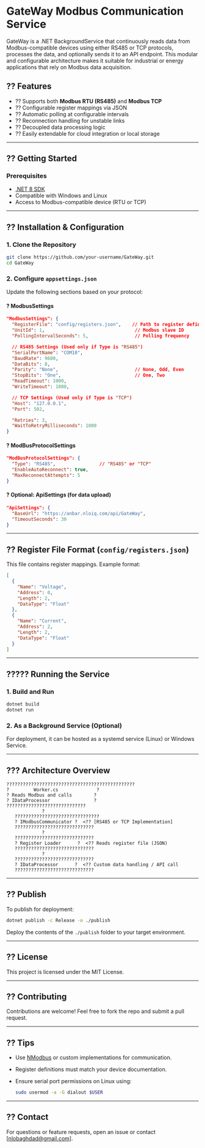 # GateWay Modbus Communication Service

GateWay is a .NET BackgroundService that continuously reads data from Modbus-compatible devices using either RS485 or TCP protocols, processes the data, and optionally sends it to an API endpoint. This modular and configurable architecture makes it suitable for industrial or energy applications that rely on Modbus data acquisition.

## ?? Features

* ?? Supports both **Modbus RTU (RS485)** and **Modbus TCP**
* ?? Configurable register mappings via JSON
* ?? Automatic polling at configurable intervals
* ?? Reconnection handling for unstable links
* ?? Decoupled data processing logic
* ?? Easily extendable for cloud integration or local storage

---

## ?? Getting Started

### Prerequisites

* [.NET 8 SDK](https://dotnet.microsoft.com/en-us/download)
* Compatible with Windows and Linux
* Access to Modbus-compatible device (RTU or TCP)

---

## ?? Installation & Configuration

### 1. Clone the Repository

```bash
git clone https://github.com/your-username/GateWay.git
cd GateWay
```

### 2. Configure `appsettings.json`

Update the following sections based on your protocol:

#### ? ModbusSettings

```json
"ModbusSettings": {
  "RegisterFile": "config/registers.json",    // Path to register definitions
  "UnitId": 1,                                 // Modbus slave ID
  "PollingIntervalSeconds": 5,                 // Polling frequency

  // RS485 Settings (Used only if Type is "RS485")
  "SerialPortName": "COM10",
  "BaudRate": 9600,
  "DataBits": 8,
  "Parity": "None",                            // None, Odd, Even
  "StopBits": "One",                           // One, Two
  "ReadTimeout": 1000,
  "WriteTimeout": 1000,

  // TCP Settings (Used only if Type is "TCP")
  "Host": "127.0.0.1",
  "Port": 502,

  "Retries": 3,
  "WaitToRetryMilliseconds": 1000
}
```

#### ? ModBusProtocolSettings

```json
"ModBusProtocolSettings": {
  "Type": "RS485",                // "RS485" or "TCP"
  "EnableAutoReconnect": true,
  "MaxReconnectAttempts": 5
}
```

#### ? Optional: ApiSettings (for data upload)

```json
"ApiSettings": {
  "BaseUrl": "https://anbar.nloiq.com/api/GateWay",
  "TimeoutSeconds": 30
}
```

---

## ?? Register File Format (`config/registers.json`)

This file contains register mappings. Example format:

```json
[
  {
    "Name": "Voltage",
    "Address": 0,
    "Length": 2,
    "DataType": "Float"
  },
  {
    "Name": "Current",
    "Address": 2,
    "Length": 2,
    "DataType": "Float"
  }
]
```

---

## ????? Running the Service

### 1. Build and Run

```bash
dotnet build
dotnet run
```

### 2. As a Background Service (Optional)

For deployment, it can be hosted as a systemd service (Linux) or Windows Service.

---

## ??? Architecture Overview

```
???????????????????????????????????????????????
?         Worker.cs              ?
? Reads Modbus and calls        ?
? IDataProcessor                ?
?????????????????????????????
             ?
   ???????????????????????????????
   ? IModbusCommunicator ?  <?? [RS485 or TCP Implementation]
   ?????????????????????????????
             ?
   ?????????????????????????????
   ? Register Loader      ?  <?? Reads register file (JSON)
   ?????????????????????????????
             ?
   ?????????????????????????????
   ? IDataProcessor      ?  <?? Custom data handling / API call
   ?????????????????????????????
```

---

## ?? Publish

To publish for deployment:

```bash
dotnet publish -c Release -o ./publish
```

Deploy the contents of the `./publish` folder to your target environment.

---

## ?? License

This project is licensed under the MIT License.

---

## ?? Contributing

Contributions are welcome! Feel free to fork the repo and submit a pull request.

---

## ?? Tips

* Use [NModbus](https://github.com/NModbus/NModbus) or custom implementations for communication.
* Register definitions must match your device documentation.
* Ensure serial port permissions on Linux using:

  ```bash
  sudo usermod -a -G dialout $USER
  ```

---

## ?? Contact

For questions or feature requests, open an issue or contact \[[nlobaghdad@gmail.com](mailto:youremail@example.com)].
